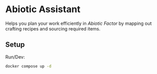 # Abiotic Assistant

Helps you plan your work efficiently in _Abiotic Factor_ by mapping out crafting recipes and sourcing required items.

## Setup

Run/Dev:

```sh
docker compose up -d
```

